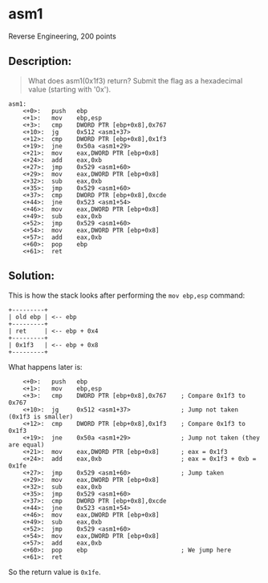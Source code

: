 # asm1
Reverse Engineering, 200 points

## Description:
> What does asm1(0x1f3) return? Submit the flag as a hexadecimal value (starting with '0x').

```assembly
asm1:
	<+0>:	push   ebp
	<+1>:	mov    ebp,esp
	<+3>:	cmp    DWORD PTR [ebp+0x8],0x767
	<+10>:	jg     0x512 <asm1+37>
	<+12>:	cmp    DWORD PTR [ebp+0x8],0x1f3
	<+19>:	jne    0x50a <asm1+29>
	<+21>:	mov    eax,DWORD PTR [ebp+0x8]
	<+24>:	add    eax,0xb
	<+27>:	jmp    0x529 <asm1+60>
	<+29>:	mov    eax,DWORD PTR [ebp+0x8]
	<+32>:	sub    eax,0xb
	<+35>:	jmp    0x529 <asm1+60>
	<+37>:	cmp    DWORD PTR [ebp+0x8],0xcde
	<+44>:	jne    0x523 <asm1+54>
	<+46>:	mov    eax,DWORD PTR [ebp+0x8]
	<+49>:	sub    eax,0xb
	<+52>:	jmp    0x529 <asm1+60>
	<+54>:	mov    eax,DWORD PTR [ebp+0x8]
	<+57>:	add    eax,0xb
	<+60>:	pop    ebp
	<+61>:	ret    
```

## Solution: 


This is how the stack looks after performing the `mov ebp,esp` command:

```
+---------+
| old ebp | <-- ebp
+---------+
| ret     | <-- ebp + 0x4
+---------+
| 0x1f3   | <-- ebp + 0x8
+---------+
```

What happens later is:

```assembly
	<+0>:	push   ebp
	<+1>:	mov    ebp,esp
	<+3>:	cmp    DWORD PTR [ebp+0x8],0x767    ; Compare 0x1f3 to 0x767
	<+10>:	jg     0x512 <asm1+37>              ; Jump not taken (0x1f3 is smaller)
	<+12>:	cmp    DWORD PTR [ebp+0x8],0x1f3    ; Compare 0x1f3 to 0x1f3
	<+19>:	jne    0x50a <asm1+29>              ; Jump not taken (they are equal)
	<+21>:	mov    eax,DWORD PTR [ebp+0x8]      ; eax = 0x1f3
	<+24>:	add    eax,0xb                      ; eax = 0x1f3 + 0xb = 0x1fe
	<+27>:	jmp    0x529 <asm1+60>              ; Jump taken
	<+29>:	mov    eax,DWORD PTR [ebp+0x8]
	<+32>:	sub    eax,0xb
	<+35>:	jmp    0x529 <asm1+60>
	<+37>:	cmp    DWORD PTR [ebp+0x8],0xcde
	<+44>:	jne    0x523 <asm1+54>
	<+46>:	mov    eax,DWORD PTR [ebp+0x8]
	<+49>:	sub    eax,0xb
	<+52>:	jmp    0x529 <asm1+60>
	<+54>:	mov    eax,DWORD PTR [ebp+0x8]
	<+57>:	add    eax,0xb
	<+60>:	pop    ebp                          ; We jump here
	<+61>:	ret 
```

So the return value is `0x1fe`.